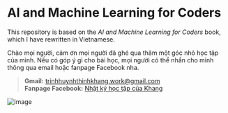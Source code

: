 # AI and Machine Learning for Coders

This repository is based on the *AI and Machine Learning for Coders* book, which I have rewritten in Vietnamese.

Chào mọi người, cảm ơn mọi người đã ghé qua thăm một góc nhỏ học tập của mình. Nếu có góp ý gì cho bài học, mọi người có thể nhắn cho mình thông qua email hoặc fanpage Facebook nha.

> **Gmail:** [trinhhuynhthinhkhang.work@gmail.com](mailto:trinhhuynhthinhkhang.work@gmail.com)<br>
**Fanpage Facebook:** [Nhật ký học tập của Khang](https://www.facebook.com/profile.php?id=61565368375171)

![image](https://github.com/user-attachments/assets/16dca784-fac6-4a1a-bd71-76b86e3f3a3c)
